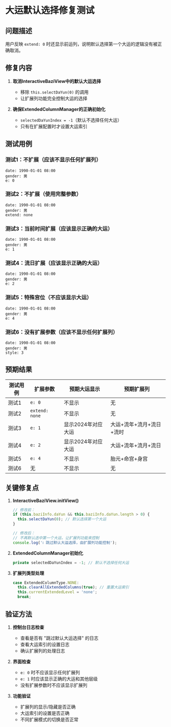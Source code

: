# 大运默认选择修复测试

## 问题描述
用户反映 `extend: 0` 时还显示前运列，说明默认选择第一个大运的逻辑没有被正确取消。

## 修复内容
1. **取消InteractiveBaziView中的默认大运选择**
   - 移除 `this.selectDaYun(0)` 的调用
   - 让扩展列功能完全控制大运的选择

2. **确保ExtendedColumnManager的正确初始化**
   - `selectedDaYunIndex = -1`（默认不选择任何大运）
   - 只有在扩展配置时才设置大运索引

## 测试用例

### 测试1：不扩展（应该不显示任何扩展列）
```bazi
date: 1990-01-01 08:00
gender: 男
e: 0
```

### 测试2：不扩展（使用完整参数）
```bazi
date: 1990-01-01 08:00
gender: 男
extend: none
```

### 测试3：当前时间扩展（应该显示正确的大运）
```bazi
date: 1990-01-01 08:00
gender: 男
e: 1
```

### 测试4：流日扩展（应该显示正确的大运）
```bazi
date: 1990-01-01 08:00
gender: 男
e: 2
```

### 测试5：特殊宫位（不应该显示大运）
```bazi
date: 1990-01-01 08:00
gender: 男
e: 4
```

### 测试6：没有扩展参数（应该不显示任何扩展列）
```bazi
date: 1990-01-01 08:00
gender: 男
style: 3
```

## 预期结果

| 测试用例 | 扩展参数 | 预期大运显示 | 预期扩展列 |
|----------|----------|--------------|------------|
| 测试1 | `e: 0` | 不显示 | 无 |
| 测试2 | `extend: none` | 不显示 | 无 |
| 测试3 | `e: 1` | 显示2024年对应大运 | 大运+流年+流月+流日+流时 |
| 测试4 | `e: 2` | 显示2024年对应大运 | 大运+流年+流月+流日 |
| 测试5 | `e: 4` | 不显示 | 胎元+命宫+身宫 |
| 测试6 | 无 | 不显示 | 无 |

## 关键修复点

1. **InteractiveBaziView.initView()**
   ```typescript
   // 修改前：
   if (this.baziInfo.daYun && this.baziInfo.daYun.length > 0) {
     this.selectDaYun(0); // 默认选择第一个大运
   }
   
   // 修改后：
   // 不再默认选中第一个大运，让扩展列功能来控制
   console.log('ℹ️ 跳过默认大运选择，由扩展列功能控制');
   ```

2. **ExtendedColumnManager初始化**
   ```typescript
   private selectedDaYunIndex = -1; // 默认不选择任何大运
   ```

3. **扩展列类型处理**
   ```typescript
   case ExtendedColumnType.NONE:
     this.clearAllExtendedColumns(true); // 重置大运索引
     this.currentExtendedLevel = 'none';
     break;
   ```

## 验证方法

1. **控制台日志检查**
   - 查看是否有 "跳过默认大运选择" 的日志
   - 查看大运索引的设置日志
   - 确认扩展列的处理日志

2. **界面检查**
   - `e: 0` 时不应该显示任何扩展列
   - `e: 1` 时应该显示正确的大运和其他层级
   - 没有扩展参数时不应该显示扩展列

3. **功能验证**
   - 扩展列的显示/隐藏是否正确
   - 大运索引的设置是否正确
   - 不同扩展模式的切换是否正常
